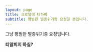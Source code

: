 ```yaml
---
layout: page
title: 크로넬에 대하여
subtitle: 평범한 멸종위기종 요정일 뿐입니다.
---
```

<p style="font-family: 'Nanum Gothic';">그냥 평범한 멸종위기종 요정입니다.</p>


**티알피지 하실?**

